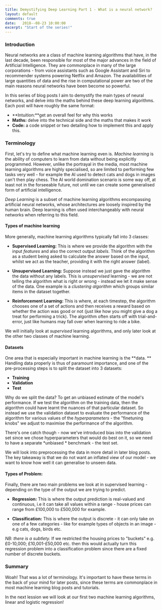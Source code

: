 ```yaml
---
title: Demystifying Deep Learning Part 1 - What is a neural network?
layout: default
comments: true
date:   2018--08-23 10:00:00
excerpt: "Start of the series!"
---
```

### Introduction

Neural networks are a class of machine learning algorithms that have, in the last decade, been responsible for most of the major advances in the field of Artificial Intelligence. They are commonplace in many of the large corporations - from voice assistants such as Google Assistant and Siri to recommender systems powering Netflix and Amazon. The availabilities of large quantities of data and the rise in computational power are two of the main reasons neural networks have been become so powerful.

In this series of blog posts I aim to demystify the main types of neural networks, and delve into the maths behind these deep learning algorithms. Each post will have roughly the same format:

* **Intuition:**get an overall feel for why this works
* **Maths:** delve into the technical side and the maths that makes it work 
* **Code:** a code snippet or two detailing how to implement this and apply this.

### Terminology 

First, let's try to define what machine learning even is. *Machine learning* is the ability of computers to learn from data without being explicitly programmed. However, unlike the portrayal in the media, most machine learning algorithms are highly specialised, so are limited to performing few tasks very well - for example the AI used to detect cats and dogs in images can't then play chess. The AI world domination scenario is some way off, at least not in the forseeable future, not until we can create some generalised form of artificial intelligence.

*Deep Learning* is a subset of machine learning algorithms encompassing artificial neural networks, whose
architectures are loosely inspired by the human brain. Deep learning is often used interchangeably with
neural networks when referring to this field. 
#### Types of machine learning
More generally, machine learning algorithms typically fall into 3 classes:
* **Supervised Learning:** This is where we provide the algorithm with the input *features* and also the correct output *labels*. Think of the algorithm as a student being asked to calculate the answer based on the input, whilst we act as the teacher, providing it with the right answer (label).
        
*  **Unsupervised Learning:** Suppose instead we just gave the algorithm the data without any labels. This is *unsupervised* learning - we are not telling the algorithm what is right or wrong - instead we let it make sense of the data. One example is a *clustering algorithm* which groups similar items in the dataset together.

*  **Reinforcement Learning:** This is where, at each timestep, the algorithm chooses one of a set of actions and then receives a reward based on whether the action was good or not (just like how you might give a dog a treat for performing a trick). The algorithm often starts off with trial-and-error, just like humans may fall over when learning to ride a bike. 
    
We will initially look at *supervised* learning algorithms, and only later look at the other two classes of machine learning.

#### Datasets


One area that is especially important in machine learning is the **data. ** Handling data 
properly is thus of paramount importance, and one of the pre-processing steps is to split the dataset into 
3 datasets:

*  **Training** 
*  **Validation** 
*  **Test** 

Why do we split the data? To get an unbiased estimate of the model's performance. If we test the algorithm on the training data, then the algorithm could have learnt the nuances of that particular dataset. So instead we use the validation dataset to evaluate the performance of the algorithm for various values of the *hyperparameters* - the "finetuning knobs" we adjust to maximise the performance of the algorithm. 

There's one catch though - now we've introduced bias into the validation set since we chose hyperparameters that would do best on it, so we need to have a separate *unbiased * benchmark - the test set.

We will look into preprocessing the data in more detail in later blog posts. The key takeaway is that we do not want an inflated view of our model - we want to know how well it can generalise to unseen data.

#### Types of Problem:

Finally, there are two main problems we look at in supervised learning - depending on the type of the output we are trying to predict.

* **Regression:** This is where the output prediction is real-valued and continuous, i.e it can take all values within a range - house prices can range from £100,000 to £500,000 for example.

* **Classification:** This is where the output is discrete - it can only take on one of a few categories - like for example types of objects in an image - e.g cats, dogs, birds etc. 

 *NB: there is a subtlety.* If we restricted the housing prices to "buckets" e.g. £0-10,000; £10,001-£50,000 etc. then this would actually turn this regression problem into a classification problem since there are a fixed number of discrete buckets.



### Summary 

Woah! That was a lot of terminology. It's important to have these terms in the back of your mind for later posts, since these terms are commonplace in most machine learning blog posts and tutorials.

In the next lession we will look at our first two machine learning algorithms, linear and logistic regression!
